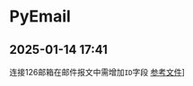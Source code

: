 # PyEmail

## 2025-01-14 17:41

连接126邮箱在邮件报文中需增加`ID`字段
[参考文件](https://blog.csdn.net/j326214730/article/details/119872496 "解决使用imap类库收取163邮箱邮件时，提示：command SEARCH illegal in state AUTH, only allowed in states SELECTED")]
